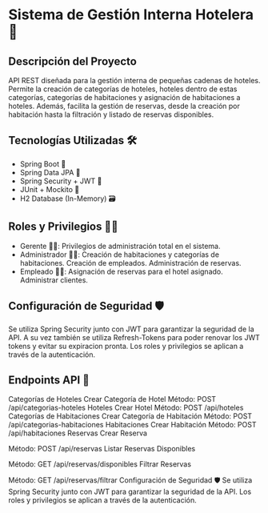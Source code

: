 # Sistema de Gestión Interna Hotelera 🏨
## Descripción del Proyecto
API REST diseñada para la gestión interna de pequeñas cadenas de hoteles. Permite la creación de categorías de hoteles, hoteles dentro de estas categorías, categorías de habitaciones y asignación de habitaciones a hoteles. Además, facilita la gestión de reservas, desde la creación por habitación hasta la filtración y listado de reservas disponibles.

## Tecnologías Utilizadas 🛠️
- Spring Boot 🌱
- Spring Data JPA 🔄
- Spring Security + JWT 🔐
- JUnit + Mockito 🧪
- H2 Database (In-Memory) 🗃️
## Roles y Privilegios 🕵️‍♂️
- Gerente 👨‍💼:
Privilegios de administración total en el sistema.
- Administrador 👨‍💻: 
Creación de habitaciones y categorías de habitaciones.
Creación de empleados.
Administración de reservas.
- Empleado 👩‍💼:
Asignación de reservas para el hotel asignado. Administrar clientes.
## Configuración de Seguridad 🛡️
Se utiliza Spring Security junto con JWT para garantizar la seguridad de la API. A su vez también se utiliza Refresh-Tokens para poder renovar los JWT tokens y evitar su expiracion pronta. Los roles y privilegios se aplican a través de la autenticación.

## Endpoints API 🚀
Categorías de Hoteles
Crear Categoría de Hotel
Método: POST
/api/categorias-hoteles
Hoteles
Crear Hotel
Método: POST
/api/hoteles
Categorías de Habitaciones
Crear Categoría de Habitación
Método: POST
/api/categorias-habitaciones
Habitaciones
Crear Habitación
Método: POST
/api/habitaciones
Reservas
Crear Reserva

Método: POST
/api/reservas
Listar Reservas Disponibles

Método: GET
/api/reservas/disponibles
Filtrar Reservas

Método: GET
/api/reservas/filtrar
Configuración de Seguridad 🛡️
Se utiliza Spring Security junto con JWT para garantizar la seguridad de la API. Los roles y privilegios se aplican a través de la autenticación.

